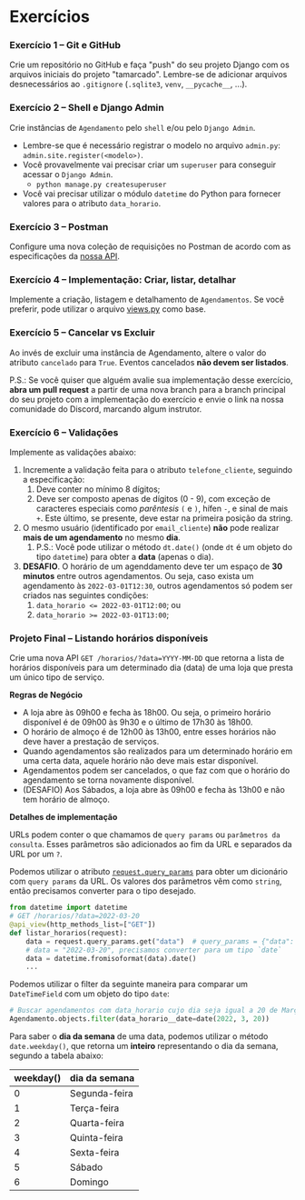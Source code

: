 # Exercícios


### Exercício 1 – Git e GitHub

Crie um repositório no GitHub e faça "push" do seu projeto Django com os arquivos iniciais do projeto "tamarcado". Lembre-se de adicionar arquivos desnecessários ao `.gitignore` (`.sqlite3`, `venv`, `__pycache__`, ...).


### Exercício 2 – Shell e Django Admin

Crie instâncias de `Agendamento` pelo `shell` e/ou pelo `Django Admin`.
* Lembre-se que é necessário registrar o modelo no arquivo `admin.py`: `admin.site.register(<modelo>)`.
* Você provavelmente vai precisar criar um `superuser` para conseguir acessar o `Django Admin`.
  * `python manage.py createsuperuser`
* Você vai precisar utilizar o módulo `datetime` do Python para fornecer valores para o atributo `data_horario`.


### Exercício 3 – Postman

Configure uma nova coleção de requisições no Postman de acordo com as especificações da [nossa API](./design-api.md).


### Exercício 4 – Implementação: Criar, listar, detalhar

Implemente a criação, listagem e detalhamento de `Agendamentos`. Se você preferir, pode utilizar o arquivo [views.py](./views.py) como base.


### Exercício 5 – Cancelar vs Excluir

Ao invés de excluir uma instância de Agendamento, altere o valor do atributo `cancelado` para `True`. Eventos cancelados **não devem ser listados**.

P.S.: Se você quiser que alguém avalie sua implementação desse exercício, **abra um pull request** a partir de uma nova branch para a branch principal do seu projeto com a implementação do exercício e envie o link na nossa comunidade do Discord, marcando algum instrutor.


### Exercício 6 – Validações

Implemente as validações abaixo:

1. Incremente a validação feita para o atributo `telefone_cliente`, seguindo a especificação:
   1. Deve conter no mínimo 8 dígitos;
   2. Deve ser composto apenas de dígitos (0 - 9), com exceção de caracteres especiais como *parêntesis* `(` e `)`, hífen `-`, e sinal de mais `+`. Este último, se presente, deve estar na primeira posição da string.
2. O mesmo usuário (identificado por `email_cliente`) **não** pode realizar **mais de um agendamento** no mesmo **dia**.
   1. P.S.: Você pode utilizar o método `dt.date()` (onde `dt` é um objeto do tipo `datetime`) para obter a **data** (apenas o dia).
3. **DESAFIO**. O horário de um agenddamento deve ter um espaço de **30 minutos** entre outros agendamentos. Ou seja, caso exista um agendamento às `2022-03-01T12:30`, outros agendamentos só podem ser criados nas seguintes condições:
   1. `data_horario <= 2022-03-01T12:00`; ou
   2. `data_horario >= 2022-03-01T13:00`;


### Projeto Final – Listando horários disponíveis

Crie uma nova API `GET /horarios/?data=YYYY-MM-DD` que retorna a lista de horários disponíveis para um determinado dia (data) de uma loja que presta um único tipo de serviço.

**Regras de Negócio**

* A loja abre às 09h00 e fecha às 18h00. Ou seja, o primeiro horário disponível é de 09h00 às 9h30 e o último de 17h30 às 18h00.
* O horário de almoço é de 12h00 às 13h00, entre esses horários não deve haver a prestação de serviços.
* Quando agendamentos são realizados para um determinado horário em uma certa data, aquele horário não deve mais estar disponível.
* Agendamentos podem ser cancelados, o que faz com que o horário do agendamento se torna novamente disponível.
* (DESAFIO) Aos Sábados, a loja abre às 09h00 e fecha às 13h00 e não tem horário de almoço.


**Detalhes de implementação**

URLs podem conter o que chamamos de `query params` ou `parâmetros da consulta`. Esses parâmetros são adicionados ao fim da URL e separados da URL por um `?`.

Podemos utilizar o atributo [`request.query_params`](https://www.django-rest-framework.org/api-guide/requests/#query_params) para obter um dicionário com `query params` da URL. Os valores dos parâmetros vêm como `string`, então precisamos converter para o tipo desejado.

```python
from datetime import datetime
# GET /horarios/?data=2022-03-20
@api_view(http_methods_list=["GET"])
def listar_horarios(request):
    data = request.query_params.get("data")  # query_params = {"data": "2022-03-20"}
    # data = "2022-03-20", precisamos converter para um tipo `date`
    data = datetime.fromisoformat(data).date()
    ...
```

Podemos utilizar o filter da seguinte maneira para comparar um `DateTimeField` com um objeto do tipo `date`:
```python
# Buscar agendamentos com data_horario cujo dia seja igual a 20 de Março de 2022
Agendamento.objects.filter(data_horario__date=date(2022, 3, 20))
```

Para saber o **dia da semana** de uma data, podemos utilizar o método `date.weekday()`, que retorna um **inteiro** representando o dia da semana, segundo a tabela abaixo:

| weekday() | dia da semana |
|-----------|---------------|
| 0         | Segunda-feira |
| 1         | Terça-feira   |
| 2         | Quarta-feira  |
| 3         | Quinta-feira  |
| 4         | Sexta-feira   |
| 5         | Sábado        |
| 6         | Domingo       |

